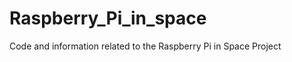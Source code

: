 Raspberry_Pi_in_space
=====================

Code and information related to the Raspberry Pi in Space Project
